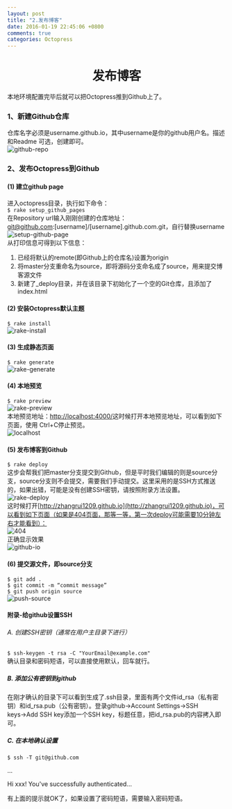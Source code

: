 ```yaml
---
layout: post
title: "2.发布博客"
date: 2016-01-19 22:45:06 +0800
comments: true
categories: Octopress
---
```

# <center>发布博客</center>

本地环境配置完毕后就可以把Octopress推到Github上了。

### 1、新建Github仓库  
仓库名字必须是username.github.io，其中username是你的github用户名。描述和Readme 可选，创建即可。  ![github-repo](https://raw.githubusercontent.com/zhangrui1209/MarkdownPictures/master/octopress/github-repo.png)  
<!--more-->
### 2、发布Octopress到Github  
#### (1) 建立github page  进入octopress目录，执行如下命令：  `$ rake setup_github_pages`  在Repository url输入刚刚创建的仓库地址：  git@github.com:[username]/[username].github.com.git，自行替换username  ![setup-github-page](https://raw.githubusercontent.com/zhangrui1209/MarkdownPictures/master/octopress/setup-github-page.png)  从打印信息可得到以下信息：  1. 已经将默认的remote(即Github上的仓库名)设置为origin  2. 将master分支重命名为source，即将源码分支命名成了source，用来提交博客源文件  3. 新建了_deploy目录，并在该目录下初始化了一个空的Git仓库，且添加了index.html  
#### (2) 安装Octopress默认主题  
`$ rake install`  ![rake-install](https://raw.githubusercontent.com/zhangrui1209/MarkdownPictures/master/octopress/rake-install.png)  
#### (3) 生成静态页面  `$ rake generate`  ![rake-generate](https://raw.githubusercontent.com/zhangrui1209/MarkdownPictures/master/octopress/rake-generate.png)  
#### (4) 本地预览  `$ rake preview`  ![rake-preview](https://raw.githubusercontent.com/zhangrui1209/MarkdownPictures/master/octopress/rake-preview.png)  本地预览地址：[http://localhost:4000/](http://localhost:4000/)这时候打开本地预览地址，可以看到如下页面，使用 Ctrl+C停止预览。  ![localhost](https://raw.githubusercontent.com/zhangrui1209/MarkdownPictures/master/octopress/localhost.png)  
#### (5) 发布博客到Github  `$ rake deploy`  这步会帮我们把master分支提交到Github，但是平时我们编辑的则是source分支，source分支则不会提交，需要我们手动提交。这里采用的是SSH方式推送的，如果出错，可能是没有创建SSH密钥，请按照附录方法设置。  ![rake-deploy](https://raw.githubusercontent.com/zhangrui1209/MarkdownPictures/master/octopress/rake-deploy.png)  这时候打开[http://zhangrui1209.github.io](http://zhangrui1209.github.io)，可以看到如下页面（如果是404页面，那等一等，第一次deploy可能需要10分钟左右才能看到）：  ![404](https://raw.githubusercontent.com/zhangrui1209/MarkdownPictures/master/octopress/404.png)  正确显示效果  ![github-io](https://raw.githubusercontent.com/zhangrui1209/MarkdownPictures/master/octopress/github-io.png)  
#### (6) 提交源文件，即source分支  `$ git add .`  `$ git commit -m “commit message”`  `$ git push origin source`  ![push-source](https://raw.githubusercontent.com/zhangrui1209/MarkdownPictures/master/octopress/push-source.png)  
#### 附录-给github设置SSH  
###### A. 创建SSH密钥（通常在用户主目录下进行）  `$ ssh-keygen -t rsa -C "YourEmail@example.com"`  确认目录和密码短语，可以直接使用默认，回车就行。  
##### B. 添加公有密钥到github  在刚才确认的目录下可以看到生成了.ssh目录，里面有两个文件id_rsa（私有密钥）和id_rsa.pub（公有密钥）。登录github→Account Settings→SSH keys→Add SSH key添加一个SSH key，标题任意，把id_rsa.pub的内容拷入即可。  
##### C. 在本地确认设置  `$ ssh -T git@github.com`  
...  
Hi xxx! You've successfully authenticated...  
有上面的提示就OK了，如果设置了密码短语，需要输入密码短语。